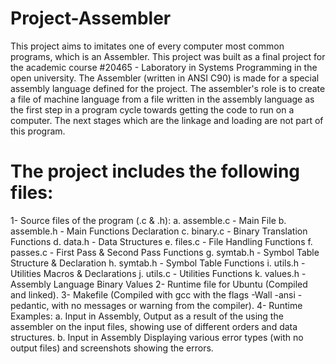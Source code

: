 # Project-Assembler
This project aims to imitates one of every computer most common programs, which is an Assembler. This project was built as a final project for the academic course #20465 - Laboratory in Systems Programming in the open university. The Assembler (written in ANSI C90) is made for a special assembly language defined for the project. The assembler's role is to create a file of machine language from a file written in the assembly language as the first step in a program cycle towards getting the code to run on a computer. The next stages which are the linkage and loading are not part of this program.

# The project includes the following files:
 1- Source files of the program (.c & .h):
  		a.	assemble.c	- Main File
  		b.	assemble.h	- Main Functions Declaration
      c.	binary.c	- Binary Translation Functions
 		  d.	data.h		- Data Structures
  		e.	files.c		- File Handling Functions
  		f.	passes.c	- First Pass & Second Pass Functions
  		g.	symtab.h	- Symbol Table Structure & Declaration
  		h.	symtab.h	- Symbol Table Functions
  		i.	utils.h		- Utilities Macros & Declarations
  		j.	utils.c		- Utilities Functions
  		k.	values.h	- Assembly Language Binary Values
 2- Runtime file for Ubuntu (Compiled and linked).
 3- Makefile (Compiled with gcc with the flags -Wall -ansi -pedantic, with no messages or warning from the compiler).
 4- Runtime Examples:
 	    a.	Input in Assembly, Output as a result of the using the assembler on the input files, showing use of different orders and data structures.
  	  b. 	Input in Assembly Displaying various error types (with no output files) and screenshots showing the errors.
